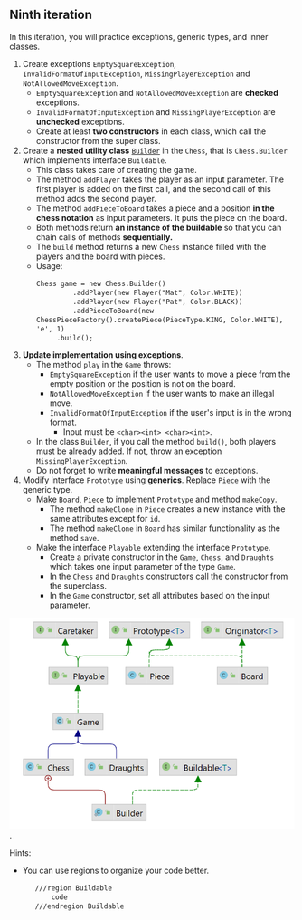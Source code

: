 ## Ninth iteration
In this iteration, you will practice exceptions, generic types, and inner classes.

1. Create exceptions `EmptySquareException`, `InvalidFormatOfInputException`,
   `MissingPlayerException` and `NotAllowedMoveException`.
    - `EmptySquareException` and `NotAllowedMoveException` are **checked** exceptions.
    - `InvalidFormatOfInputException` and `MissingPlayerException` are **unchecked** exceptions.
    - Create at least **two constructors** in each class, which call the constructor from the super class.
2. Create a **nested utility class** [`Builder`](https://refactoring.guru/design-patterns/builder) in the `Chess`, 
   that is `Chess.Builder` which implements interface `Buildable`.
    - This class takes care of creating the game.
    - The method `addPlayer` takes the player as an input parameter. The first player is added on the first call,
      and the second call of this method adds the second player.
    - The method `addPieceToBoard` takes a piece and a position **in the chess notation** as input parameters. It puts the piece on the board.
    - Both methods return **an instance of the buildable** so that you can chain calls of methods **sequentially.**
    - The `build` method returns a new `Chess` instance filled with the players and the board with pieces.
    - Usage:
        ```
        Chess game = new Chess.Builder()
                 .addPlayer(new Player("Mat", Color.WHITE))
                 .addPlayer(new Player("Pat", Color.BLACK))
                 .addPieceToBoard(new ChessPieceFactory().createPiece(PieceType.KING, Color.WHITE), 'e', 1)
             .build();
        ```
4. **Update implementation using exceptions**.
    - The method `play` in the `Game` throws:
        - `EmptySquareException` if the user wants to move a piece from the empty position
          or the position is not on the board.
        - `NotAllowedMoveException` if the user wants to make an illegal move.
        - `InvalidFormatOfInputException` if the user's input is in the wrong format.
            - Input must be `<char><int> <char><int>`.
    - In the class `Builder`, if you call the method `build()`, both players must be already added.
      If not, throw an exception `MissingPlayerException`.
    - Do not forget to write **meaningful messages** to exceptions.
5. Modify interface `Prototype` using **generics**. Replace `Piece` with the generic type.
    - Make `Board`, `Piece` to implement `Prototype` and method `makeCopy`.
        - The method `makeClone` in `Piece` creates a new instance with the same attributes except for `id`.
        - The method `makeClone` in `Board` has similar functionality as the method `save`.
    - Make the interface `Playable` extending the interface `Prototype`.
        - Create a private constructor in the `Game`, `Chess`, and `Draughts` 
          which takes one input parameter of the type `Game`.
        - In the `Chess` and `Draughts` constructors call the constructor from the superclass.
        - In the `Game` constructor, set all attributes based on the input parameter.


<img src="images/game9.png" alt="game9" width="600"/>.


Hints:
- You can use regions to organize your code better.
  ```
     ///region Buildable 
         code
     ///endregion Buildable
    ```
